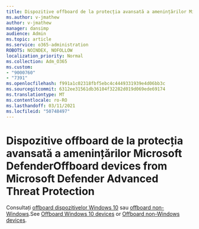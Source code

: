 ```yaml
---
title: Dispozitive offboard de la protecția avansată a amenințărilor Microsoft Defender
ms.author: v-jmathew
author: v-jmathew
manager: dansimp
audience: Admin
ms.topic: article
ms.service: o365-administration
ROBOTS: NOINDEX, NOFOLLOW
localization_priority: Normal
ms.collection: Adm_O365
ms.custom:
- "9000760"
- "7391"
ms.openlocfilehash: f991a1c02318fbf5ebc4c4449331939e4d06bb3c
ms.sourcegitcommit: 6312ee31561db36104f32282d019d069ede69174
ms.translationtype: MT
ms.contentlocale: ro-RO
ms.lasthandoff: 03/11/2021
ms.locfileid: "50748497"
---
```

# <a name="offboard-devices-from-microsoft-defender-advanced-threat-protection"></a><span data-ttu-id="2015a-102">Dispozitive offboard de la protecția avansată a amenințărilor Microsoft Defender</span><span class="sxs-lookup"><span data-stu-id="2015a-102">Offboard devices from Microsoft Defender Advanced Threat Protection</span></span>

<span data-ttu-id="2015a-103">Consultați [offboard dispozitivelor Windows 10](https://go.microsoft.com/fwlink/?linkid=2143629) sau [offboard non-Windows](https://go.microsoft.com/fwlink/?linkid=2143630).</span><span class="sxs-lookup"><span data-stu-id="2015a-103">See [Offboard Windows 10 devices](https://go.microsoft.com/fwlink/?linkid=2143629) or [Offboard non-Windows devices](https://go.microsoft.com/fwlink/?linkid=2143630).</span></span>
